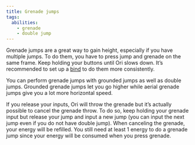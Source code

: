 ```yaml
---
title: Grenade jumps
tags:
  abilities:
    - grenade
    - double jump
---
```


Grenade jumps are a great way to gain height, especially if you have multiple jumps. To do them, you have to press jump and grenade on the same frame.
Keep holding your buttons until Ori slows down. It’s recommended to set up  a [bind](/features/keybinds) to do them more consistently.

You can perform grenade jumps with grounded jumps as well as double jumps. Grounded grenade jumps let you go higher while aerial grenade jumps give you a lot more horizontal speed.

If you release your inputs, Ori will throw the grenade but it’s actually possible to cancel the grenade throw. To do so, keep holding your grenade input but release your jump and input a new jump (you can input the next jump even if you do not have double jump). When canceling the grenade, your energy will be refilled. You still need at least 1 energy to do a grenade jump since your energy will be consumed when you press grenade.

<youtube-video id="Id6q5_bQEZA"></youtube-video>
